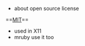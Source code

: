 * about open source license

==[MIT](http://opensource.org/licenses/mit-license.php)==
* used in X11
* mruby use it too